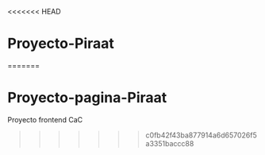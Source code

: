 <<<<<<< HEAD
# Proyecto-Piraat
=======
# Proyecto-pagina-Piraat
Proyecto frontend CaC 
>>>>>>> c0fb42f43ba877914a6d657026f5a3351baccc88
